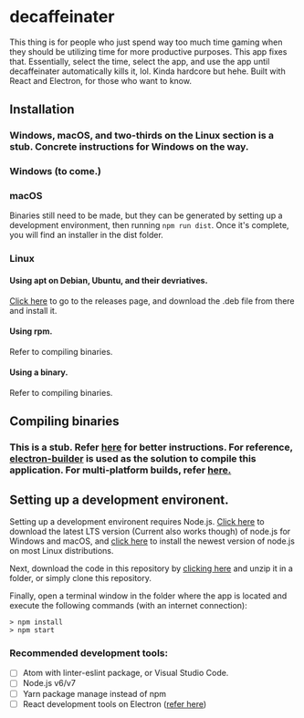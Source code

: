 # decaffeinater
This thing is for people who just spend way too much time gaming when they should be utilizing time for more productive purposes. This app fixes that. Essentially, select the time, select the app, and use the app until decaffeinater automatically kills it, lol. Kinda hardcore but hehe. Built with React and Electron, for those who want to know.

## Installation
### Windows, macOS, and two-thirds on the Linux section is a stub. Concrete instructions for Windows on the way.
### Windows (to come.)

### macOS
Binaries still need to be made, but they can be generated by setting up a development environment, then running ```npm run dist```. Once it's complete, you will find an installer in the dist folder.

### Linux
#### Using apt on Debian, Ubuntu, and their devriatives.
[Click here](https://github.com/ibujs/decaffeinater/releases) to go to the releases page, and download the .deb file from there and install it.
#### Using rpm.
Refer to compiling binaries.
#### Using a binary.
Refer to compiling binaries.

## Compiling binaries
### This is a stub. Refer [here](https://github.com/electron-userland/electron-builder/blob/master/README.md) for better instructions. For reference, [electron-builder](https://github.com/electron-userland/electron-builder) is used as the solution to compile this application. For multi-platform builds, refer [here.](https://github.com/electron-userland/electron-builder/blob/master/README.md)

## Setting up a development environent.
Setting up a development environent requires Node.js. [Click here](https://nodejs.org/en/download/) to download the latest LTS version (Current also works though) of node.js for Windows and macOS, and [click here](https://nodejs.org/en/download/package-manager/) to install the newest version of node.js on most Linux distributions.

Next, download the code in this repository by [clicking here](https://github.com/ibujs/decaffeinater/archive/master.zip) and unzip it in a folder, or simply clone this repository.

Finally, open a terminal window in the folder where the app is located and execute the following commands (with an internet connection):
```
> npm install
> npm start
```
### Recommended development tools:
- [ ] Atom with linter-eslint package, or Visual Studio Code.
- [ ] Node.js v6/v7
- [ ] Yarn package manage instead of npm
- [ ] React development tools on Electron ([refer here](https://github.com/electron/electron/blob/master/docs/tutorial/devtools-extension.md))
